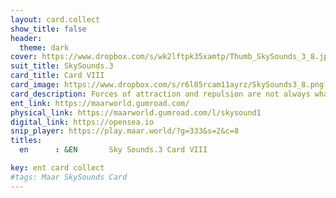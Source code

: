 ```yaml
---
layout: card.collect
show_title: false
header:
  theme: dark
cover: https://www.dropbox.com/s/wk2lftpk35xamtp/Thumb_SkySounds_3_8.jpg?raw=1
suit_title: SkySounds.3
card_title: Card VIII
card_image: https://www.dropbox.com/s/r6l85rcam11ayrz/SkySounds3_8.png?raw=1
card_description: Forces of attraction and repulsion are not always what they seem. The near-opposites, those things that seem to be in opposition, are often drawn together. This is true not only in the realm of physics, with the pull of magnetism, but also in the realm of philosophy. The duality of life and death, light and dark, good and evil, all hold within them a certain attraction. This attraction is not always obvious, but it is there, pulling and pushing at the same time. This is the dance of existence, the ebb and flow of life, the push and pull of the multiverse. It is a reminder that the world is not always as it seems, and that sometimes, the things we think are in opposition, are in fact, intimately connected.
ent_link: https://maarworld.gumroad.com/
physical_link: https://maarworld.gumroad.com/l/skysound1
digital_link: https://opensea.io
snip_player: https://play.maar.world/?g=333&s=2&c=8
titles:
  en      : &EN       Sky Sounds.3 Card VIII

key: ent card collect
#tags: Maar SkySounds Card
---
```

